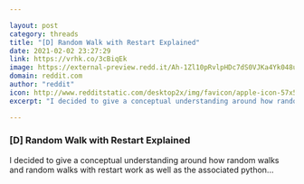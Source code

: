 ```yaml
---

layout: post
category: threads
title: "[D] Random Walk with Restart Explained"
date: 2021-02-02 23:27:29
link: https://vrhk.co/3cBiqEk
image: https://external-preview.redd.it/Ah-1Zl10pRvlpHDc7dS0VJKa4Yk048ueBJ_ghQxc_RU.jpg?width=1000&height=523.560209424&auto=webp&crop=1000:523.560209424,smart&s=635b8904c410df757200c3c9478864be1b19c9bf
domain: reddit.com
author: "reddit"
icon: http://www.redditstatic.com/desktop2x/img/favicon/apple-icon-57x57.png
excerpt: "I decided to give a conceptual understanding around how random walks and random walks with restart work as well as the associated python..."

---
```


### [D] Random Walk with Restart Explained

I decided to give a conceptual understanding around how random walks and random walks with restart work as well as the associated python...